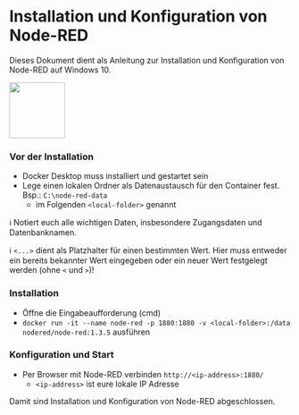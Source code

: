 # Installation und Konfiguration von Node-RED

Dieses Dokument dient als Anleitung zur Installation und Konfiguration von Node-RED auf Windows 10.

[<img src="https://avatars.githubusercontent.com/u/5375661?s=200&v=4" width="100">](https://nodered.org/)

<!--:information_source: **Diese Anleitung wurde mit dem offiziellen Node-RED 1.3.5 Docker Container getestet.** Sollte es mit einem späteren build zu Problemen kommen, kann bei der Installation statt `latest` auch `1.3.5` eingegeben werden.-->

### Vor der Installation
* Docker Desktop muss installiert und gestartet sein
* Lege einen lokalen Ordner als Datenaustausch für den Container fest. Bsp.: `C:\node-red-data`
  * im Folgenden `<local-folder>` genannt

:information_source: Notiert euch alle wichtigen Daten, insbesondere Zugangsdaten und Datenbanknamen.

:information_source: `<...>` dient als Platzhalter für einen bestimmten Wert. Hier muss entweder ein bereits bekannter Wert eingegeben oder ein neuer Wert festgelegt werden (ohne `<` und `>`)!

### Installation
* Öffne die Eingabeaufforderung (cmd)
* `docker run -it --name node-red -p 1880:1880 -v <local-folder>:/data nodered/node-red:1.3.5` ausführen

### Konfiguration und Start
* Per Browser mit Node-RED verbinden `http://<ip-address>:1880/`
  * `<ip-address>` ist eure lokale IP Adresse
  
Damit sind Installation und Konfiguration von Node-RED abgeschlossen.
